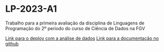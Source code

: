 # LP-2023-A1

Trabalho para a primeira avaliação da disciplina de Linguagens de Programação do 2º periodo do curso de Ciência de Dados na FGV

<a href="https://ddanieldma.github.io/LP-2023-A1/">Link para o deploy com a análise de dados</a>
<a href="https://ddanieldma.github.io/LP-2023-A1/build/html/index.html">Link para a documentação no github</a>
